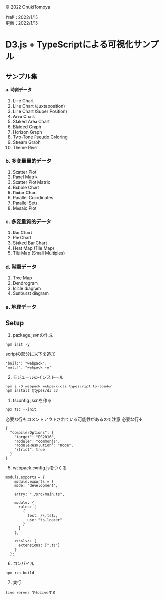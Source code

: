 ©︎ 2022 OnukiTomoya  

作成：2022/1/15  
更新：2022/1/15  


# D3.js + TypeScriptによる可視化サンプル

## サンプル集
#### a. 時刻データ
1. Line Chart
2. Line Chart (Juxtaposition)
3. Line Chart (Super Position)
4. Area Chart
5. Staked Area Chart
6. Blaided Graph
7. Horizon Graph
8. Two-Tone Pseudo Coloring
9. Stream Graph
10. Theme River

### b. 多変量量的データ 
1. Scatter Plot
2. Panel Matrix
3. Scatter Plot Matrix
4. Bubble Chart
5. Radar Chart
6. Parallel Coordinates
7. Parallel Sets
8. Mosaic Plot

### c. 多変量質的データ
1. Bar Chart
2. Pie Chart
3. Staked Bar Chart
4. Heat Map (Tile Map)
5. Tile Map (Small Multiples)

### d. 階層データ
1. Tree Map
2. Dendrogram
3. Icicle diagram
4. Sunburst diagram

### e. 地理データ


## Setup
1. package.jsonの作成
```
npm init -y
```
scriptの部分に以下を追加  
```
"build": "webpack",
"watch": "webpack -w"
```

2. モジュールのインストール
```
npm i -D webpack webpack-cli typescript ts-loader
npm install @types/d3 d3
```

1. tsconfig.jsonを作る
```
npx tsc --init
```
必要な行もコメントアウトされている可能性があるので注意
必要な行↓
```
{
  "compilerOptions": {
    "target": "ES2016",
    "module": "commonjs",
    "moduleResolution": "node",
    "strict": true
  }
}
```

5. webpack.config.jsをつくる
```
module.exports = {
    module.exports = {
    mode: "development",
  
    entry: "./src/main.ts",
  
    module: {
      rules: [
        {
          test: /\.ts$/,
          use: "ts-loader"
        }
      ]
    },

    resolve: {
      extensions: [".ts"]
    }
  };
```

6. コンパイル
```
npm run build
```

7. 実行
```
live server でGoLiveする
```